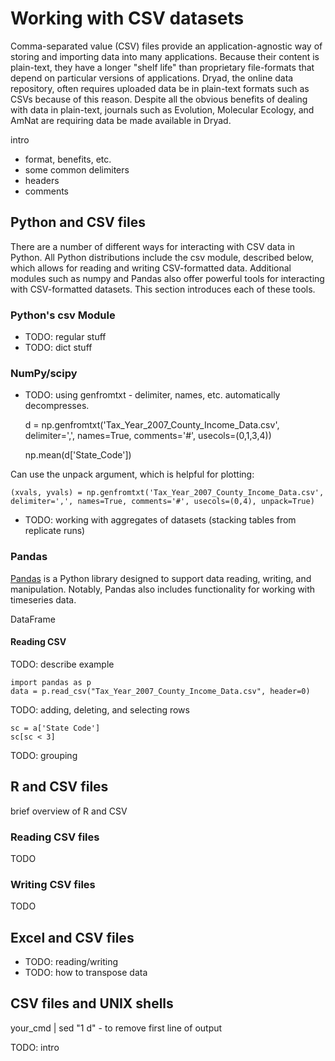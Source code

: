 # Working with CSV datasets

Comma-separated value (CSV) files provide an application-agnostic way of 
storing and importing data into many applications. Because their content
is plain-text, they have a longer "shelf life" than proprietary file-formats
that depend on particular versions of applications. Dryad, the online data
repository, often requires uploaded data be in plain-text formats such as 
CSVs because of this reason. Despite all the obvious benefits of dealing with 
data in plain-text, journals such as Evolution, Molecular Ecology, and AmNat are
requiring data be made available in Dryad.

intro
* format, benefits, etc.
* some common delimiters
* headers
* comments

## Python and CSV files

There are a number of different ways for interacting with CSV data in Python.
All Python distributions include the csv module, described below, which allows
for reading and writing CSV-formatted data. Additional modules such as numpy
and Pandas also offer powerful tools for interacting with CSV-formatted
datasets. This section introduces each of these tools.

### Python's csv Module

* TODO: regular stuff
* TODO: dict stuff

### NumPy/scipy

* TODO: using genfromtxt - delimiter, names, etc.  automatically decompresses. 

    d = np.genfromtxt('Tax_Year_2007_County_Income_Data.csv', delimiter=',', names=True, comments='#', usecols=(0,1,3,4))

    np.mean(d['State_Code'])

Can use the unpack argument, which is helpful for plotting:

    (xvals, yvals) = np.genfromtxt('Tax_Year_2007_County_Income_Data.csv', delimiter=',', names=True, comments='#', usecols=(0,4), unpack=True)


* TODO: working with aggregates of datasets (stacking tables from replicate runs)


### Pandas

[Pandas](http://pandas.pydata.org) is a Python library designed to support data
reading, writing, and manipulation.  Notably, Pandas also includes
functionality for working with timeseries data.


DataFrame

#### Reading CSV

TODO: describe example

    import pandas as p
    data = p.read_csv("Tax_Year_2007_County_Income_Data.csv", header=0)

TODO: adding, deleting, and selecting rows

    sc = a['State Code']
    sc[sc < 3]

TODO: grouping




## R and CSV files

brief overview of R and CSV


### Reading CSV files

TODO


### Writing CSV files

TODO


## Excel and CSV files

* TODO: reading/writing
* TODO: how to transpose data


## CSV files and UNIX shells

your_cmd | sed "1 d" - to remove first line of output

TODO: intro

